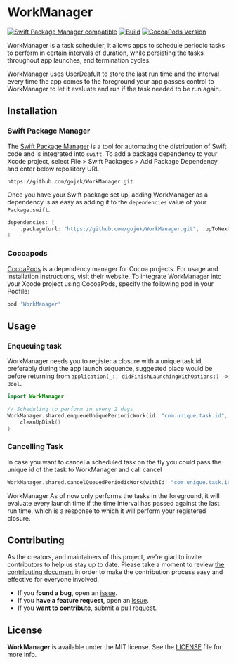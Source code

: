 # WorkManager

[![Swift Package Manager compatible](https://img.shields.io/badge/Swift%20Package%20Manager-compatible-brightgreen.svg)](https://github.com/apple/swift-package-manager) [![Build](https://github.com/gojekfarm/WorkManager/actions/workflows/Build.yml/badge.svg)](https://github.com/gojekfarm/WorkManager/actions/workflows/Build.yml) [![CocoaPods Version](https://img.shields.io/cocoapods/v/WorkManager.svg?style=flat)](http://cocoadocs.org/docsets/WorkManager)

WorkManager is a task scheduler, it allows apps to schedule periodic tasks to perform in certain intervals of duration, while persisting the tasks throughout app launches, and termination cycles.

WorkManager uses UserDeafult to store the last run time and the interval every time the app comes to the foreground your app passes control to WorkManager to let it evaluate and run if the task needed to be run again.

## Installation

### Swift Package Manager

The [Swift Package Manager](https://swift.org/package-manager/) is a tool for automating the distribution of Swift code and is integrated into `swift`.
To add a package dependency to your Xcode project, select File > Swift Packages > Add Package Dependency and enter below repository URL

```
https://github.com/gojek/WorkManager.git
```


Once you have your Swift package set up, adding WorkManager as a dependency is as easy as adding it to the `dependencies` value of your `Package.swift`.

```swift
dependencies: [
    .package(url: "https://github.com/gojek/WorkManager.git", .upToNextMajor(from: "0.10.0"))
]
```

### Cocoapods

[CocoaPods](https://cocoapods.org/) is a dependency manager for Cocoa projects. For usage and installation instructions, visit their website. To integrate WorkManager into your Xcode project using CocoaPods, specify the following pod in your Podfile:

```ruby
pod 'WorkManager'
```

## Usage

### Enqueuing task

WorkManager needs you to register a closure with a unique task id, preferably during the app launch sequence, suggested place would be before returning from `application(_:, didFinishLaunchingWithOptions:) -> Bool`.

```swift
import WorkManager

// Scheduling to perform in every 2 days
WorkManager.shared.enqueueUniquePeriodicWork(id: "com.unique.task.id", interval: 2 * 24 * 60 * 60) {
    cleanUpDisk()
}
```

### Cancelling Task

In case you want to cancel a scheduled task on the fly you could pass the unique id of the task to WorkManager and call cancel

```swift
WorkManager.shared.cancelQueuedPeriodicWork(withId: "com.unique.task.id")
```

WorkManager As of now only performs the tasks in the foreground, it will evaluate every launch time if the time interval has passed against the last run time, which is a response to which it will perform your registered closure.

## Contributing

As the creators, and maintainers of this project, we're glad to invite contributors to help us stay up to date. Please take a moment to review [the contributing document](https://github.com/gojek/WorkManager/blob/main/.github/CONTRIBUTING.md) in order to make the contribution process easy and effective for everyone involved.

- If you **found a bug**, open an [issue](https://github.com/gojek/WorkManager/issues).
- If you **have a feature request**, open an [issue](https://github.com/gojek/WorkManager/issues).
- If you **want to contribute**, submit a [pull request](https://github.com/gojek/WorkManager/pulls).

## License

**WorkManager** is available under the MIT license. See the [LICENSE](https://github.com/gojek/WorkManager/blob/main/LICENSE) file for more info.

